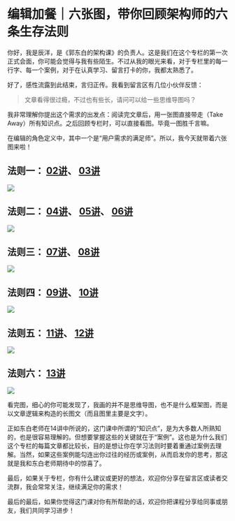 # 编辑加餐｜六张图，带你回顾架构师的六条生存法则
你好，我是辰洋，是《郭东白的架构课》的负责人。这是我们在这个专栏的第一次正式会面，你可能会觉得与我有些陌生。不过从我的眼光来看，对于专栏里的每一行字、每一个案例，对于在认真学习、留言打卡的你，我都太熟悉了。

好了，感性流露到此结束，言归正传。我看到留言区有几位小伙伴反馈：

> 文章看得很过瘾，不过也有些长，请问可以给一些思维导图吗？

我非常理解你提出这个需求的出发点：阅读完文章后，用一张图直接带走（Take Away）所有知识点。之后回顾专栏时，可以直接看图。毕竟一图胜千言嘛。

在编辑的角色定义中，其中一个是“用户需求的满足师”。所以，我今天就带着六张图来啦！

## 法则一： [02讲](https://time.geekbang.org/column/article/463876)、 [03讲](https://time.geekbang.org/column/article/464541)

![](images/479535/63ef46c685c91b7a9f2115eb041e3224.jpg)

## 法则二： [04讲](https://time.geekbang.org/column/article/467398)、 [05讲](https://time.geekbang.org/column/article/467402)、 [06讲](https://time.geekbang.org/column/article/470232)

![](images/479535/cf006b07803091454a17ccccyy6fc200.jpg)

## 法则三： [07讲](https://time.geekbang.org/column/article/470228)、 [08讲](https://time.geekbang.org/column/article/472716)

![](images/479535/9fyy7ef04a48182aabc089a39fac828f.jpg)

## 法则四： [09讲](https://time.geekbang.org/column/article/472734)、 [10讲](https://time.geekbang.org/column/article/474496)

![](images/479535/30378e83ce657f6317bf5a1c06cbfc2e.jpg)

## 法则五： [11讲](https://time.geekbang.org/column/article/474513)、 [12讲](https://time.geekbang.org/column/article/476904)

![](images/479535/791f61536c023ecb351d6cfbde033921.png)

## 法则六： [13讲](https://time.geekbang.org/column/article/476909)

![](images/479535/ffc7aa8d1eb93a04cea231e3d25fc912.jpg)

看完图，细心的你可能发现了，我画的并不是思维导图，也不是什么框架图，而是以文章逻辑来构造的长图文（而且图里主要是文字）。

正如东白老师在14讲中所说的，这门课中所谓的“知识点”，是为大多数人所熟知的，也是很容易理解的。但想要掌握这些的关键就在于“案例”。这也是为什么我们这个专栏的每篇文章都比较长，目的是想让你在学习法则时要着重通过案例去理解。当然，如果这些案例能勾连出你过往的经历或案例，从而启发你的思考，那这就是我和东白老师期待中的惊喜了。

最后，如果关于专栏，你有什么建议或更好的想法，欢迎你分享在留言区或读者交流群，我会常常关注，继续满足你的需求！

最后的最后，如果你觉得这门课对你有所帮助的话，欢迎你把课程分享给同事或朋友，我们共同学习进步！